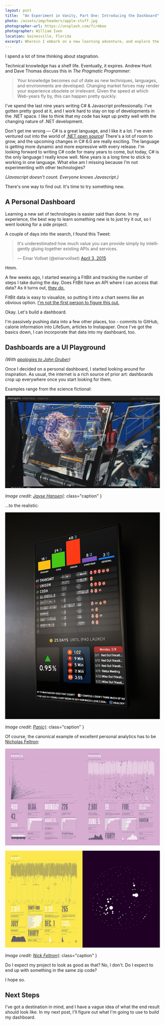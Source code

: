 ```yaml
---
layout: post
title:  "An Experiment in Vanity, Part One: Introducing the Dashboard"
photo: /assets/img/headers/apple-stuff.jpg
photographer-url: https://unsplash.com/firmbee
photographer: William Iven
location: Gainesville, Florida
excerpt: Wherein I embark on a new learning adventure, and explore the space around status dashboards.
---
```


I spend a lot of time thinking about stagnation.

Technical knowledge has a shelf life. Eventually, it expires. Andrew Hunt and Dave Thomas discuss this in _The Pragmatic Programmer_:

> Your knowledge becomes out of date as new techniques, languages, and environments are developed. Changing market forces may render your experience obsolete or irrelevant. Given the speed at which Web-years fly by, this can happen pretty quickly.

I've spend the last nine years writing C# & Javascript professionally. I've gotten pretty good at it, and I work hard to stay on top of developments in the .NET space. I like to think that my code has kept up pretty well with the changing nature of .NET development.

Don't get me wrong &mdash; C# is a great language, and I like it a lot. I've even ventured out into the world of [.NET open source](https://github.com/jtompkins/Haberdasher)! There's a lot of room to grow, and the upcoming changes in C# 6.0 are really exciting. The language is getting more dynamic and more expressive with every release. I'm looking forward to writing C# code for many years to come, but today, C# is the only language I really know well. Nine years is a long time to stick to working in one language. What else am I missing because I'm not experimenting with other technologies?

*(Javascript doesn't count. Everyone knows Javascript.)*

There's one way to find out. It's time to try something new.

## A Personal Dashboard

Learning a new set of technologies is easier said than done. In my experience, the best way to learn something new is to just try it out, so I went looking for a side project.

A couple of days into the search, I found this Tweet:

<blockquote class="twitter-tweet" lang="en"><p>It&#39;s underestimated how much value you can provide simply by intelligently gluing together existing APIs and services.</p>&mdash; Einar Vollset (@einarvollset) <a href="https://twitter.com/einarvollset/status/584052437549326336">April 3, 2015</a></blockquote>
<script async src="//platform.twitter.com/widgets.js" charset="utf-8"></script>

Hmm.

A few weeks ago, I started wearing a FitBit and tracking the number of steps I take during the day. Does FitBit have an API where I can access that data? As it turns out, [they do.](https://wiki.fitbit.com/display/API/Fitbit+API;jsessionid=4CEE021FDC7D30745FD5FE21CF0451AE)

FitBit data is easy to visualize, so putting it into a chart seems like an obvious option. [I'm not the first person to figure this out.](http://blog.soff.es/fat/)

Okay. Let's build a dashboard.

I'm passively pushing data into a few other places, too - commits to GitHub, calorie information into LifeSum, articles to Instapaper. Once I've got the basics down, I can incorporate that data into my dashboard, too.

## Dashboards are a UI Playground

*(With [apologies to John Gruber](http://daringfireball.net/2009/04/twitter_clients_playground))*

Once I decided on a personal dashboard, I started looking around for inspiration. As usual, the internet is a rich source of prior art: dashboards crop up everywhere once you start looking for them.

Examples range from the science fictional:

![The Avengers Helicarrier](/assets/img/posts/2015-4-4-an-experiment-in-vanity/Avengers_Fury_Monitor_Screen_Graphics_slapcomp_jayse_hansen.jpg)

*Image credit: [Jayse Hansen](http://jayse.tv/v2/?portfolio=avengers-helicarrier-glass-screens)*{: class="caption" }

...to the realistic:

![Panic Status Board](/assets/img/posts/2015-4-4-an-experiment-in-vanity/statusboard.jpg)

*Image credit: [Panic](http://www.panic.com/blog/the-panic-status-board/)*{: class="caption" }

Of course, the canonical example of excellent personal analytics has to be [Nicholas Feltron](http://feltron.com/):

![Feltron Annual Report I](/assets/img/posts/2015-4-4-an-experiment-in-vanity/FAR12_04.jpg)

![Feltron Annual Report II](/assets/img/posts/2015-4-4-an-experiment-in-vanity/FAR12_08.jpg)

*Image credit: [Nick Feltron](http://feltron.com/FAR12.html)*{: class="caption" }

Do I expect my project to look as good as that? No, I don't. Do I expect to end up with something in the same zip code?

I hope so.

## Next Steps

I've got a destination in mind, and I have a vague idea of what the end result should look like. In my next post, I'll figure out what I'm going to use to build my dashboard.